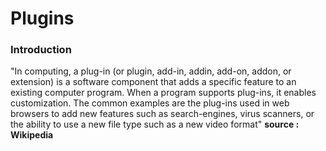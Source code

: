 # Plugins

### Introduction
"In computing, a plug-in (or plugin, add-in, addin, add-on, addon, or extension) is a software component that adds a specific feature to an existing computer program. When a program supports plug-ins, it enables customization. The common examples are the plug-ins used in web browsers to add new features such as search-engines, virus scanners, or the ability to use a new file type such as a new video format" **source : Wikipedia**